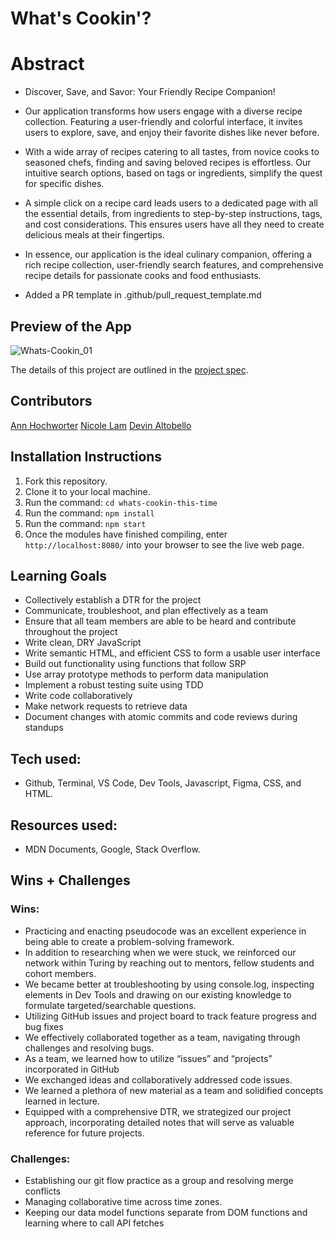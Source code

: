 # What's Cookin'?

# Abstract

- Discover, Save, and Savor: Your Friendly Recipe Companion!

- Our application transforms how users engage with a diverse recipe collection. Featuring a user-friendly and colorful interface, it invites users to explore, save, and enjoy their favorite dishes like never before.

- With a wide array of recipes catering to all tastes, from novice cooks to seasoned chefs, finding and saving beloved recipes is effortless. Our intuitive search options, based on tags or ingredients, simplify the quest for specific dishes.

- A simple click on a recipe card leads users to a dedicated page with all the essential details, from ingredients to step-by-step instructions, tags, and cost considerations. This ensures users have all they need to create delicious meals at their fingertips.

- In essence, our application is the ideal culinary companion, offering a rich recipe collection, user-friendly search features, and comprehensive recipe details for passionate cooks and food enthusiasts.

- Added a PR template in .github/pull_request_template.md

## Preview of the App
![Whats-Cookin_01](https://user-images.githubusercontent.com/130494366/265861865-969a1361-ad61-4f65-b5f9-36cdd669211a.gif)

The details of this project are outlined in the <a href="https://frontend.turing.edu/projects/What%27sCookin-PartOne.html" target="\__blank">project spec</a>.

## Contributors

[Ann Hochworter](https://github.com/AHochworter)
[Nicole Lam](https://github.com/Nicolelam8891)
[Devin Altobello](https://github.com/daltobello)

## Installation Instructions

1. Fork this repository.
2. Clone it to your local machine.
3. Run the command: `cd whats-cookin-this-time`
4. Run the command: `npm install`
5. Run the command: `npm start`
6. Once the modules have finished compiling, enter `http://localhost:8080/` into your browser to see the live web page.

## Learning Goals

- Collectively establish a DTR for the project
- Communicate, troubleshoot, and plan effectively as a team
- Ensure that all team members are able to be heard and contribute throughout the project
- Write clean, DRY JavaScript
- Write semantic HTML, and efficient CSS to form a usable user interface
- Build out functionality using functions that follow SRP
- Use array prototype methods to perform data manipulation
- Implement a robust testing suite using TDD
- Write code collaboratively
- Make network requests to retrieve data
- Document changes with atomic commits and code reviews during standups

## Tech used: 
- Github, Terminal, VS Code, Dev Tools, Javascript, Figma, CSS, and HTML.
## Resources used: 
- MDN Documents, Google, Stack Overflow.
## Wins + Challenges

### Wins:

- Practicing and enacting pseudocode was an excellent experience in being able to create a problem-solving framework.
- In addition to researching when we were stuck, we reinforced our network within Turing by reaching out to mentors, fellow students and cohort members.
- We became better at troubleshooting by using console.log, inspecting elements in Dev Tools and drawing on our existing knowledge to formulate targeted/searchable questions.
- Utilizing GitHub issues and project board to track feature progress and bug fixes
- We effectively collaborated together as a team, navigating through challenges and resolving bugs.
- As a team, we learned how to utilize “issues” and “projects” incorporated in GitHub
- We exchanged ideas and collaboratively addressed code issues.
- We learned a plethora of new material as a team and solidified concepts learned in lecture.
- Equipped with a comprehensive DTR, we strategized our project approach, incorporating detailed notes that will serve as valuable reference for future projects.

### Challenges:

- Establishing our git flow practice as a group and resolving merge conflicts
- Managing collaborative time across time zones.
- Keeping our data model functions separate from DOM functions and learning where to call API fetches
